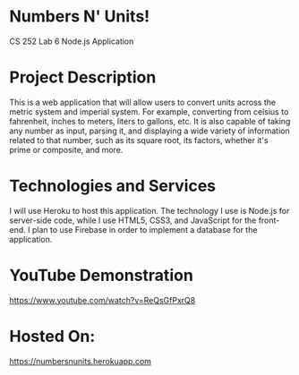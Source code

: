 # Numbers N' Units!
CS 252 Lab 6 Node.js Application

# Project Description
This is a web application that will allow users to convert units across the metric system and imperial system. For example, converting from celsius to fahrenheit, inches to meters, liters to gallons, etc.
It is also capable of taking any number as input, parsing it, and displaying a wide variety of information related to that number, such as its square root, its factors, whether it's prime or composite, and more.

# Technologies and Services
I will use Heroku to host this application. The technology I use is Node.js for server-side code, while I use HTML5, CSS3, and JavaScript for the front-end. I plan to use Firebase in order to implement a database for the application.  

# YouTube Demonstration
https://www.youtube.com/watch?v=ReQsGfPxrQ8 

# Hosted On:
https://numbersnunits.herokuapp.com
